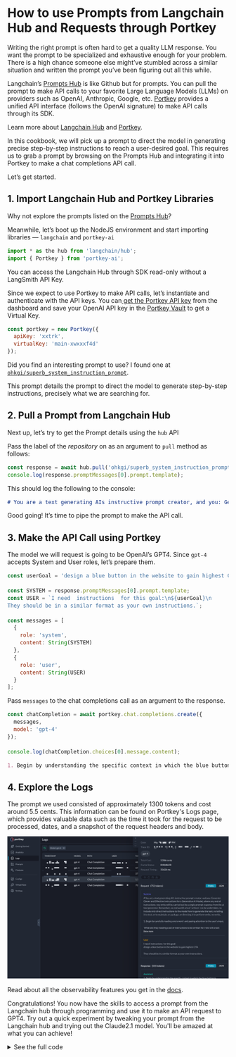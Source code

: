 # How to use Prompts from Langchain Hub and Requests through Portkey

Writing the right prompt is often hard to get a quality LLM response. You want the prompt to be specialized and exhaustive enough for your problem. There is a high chance someone else might’ve stumbled across a similar situation and written the prompt you’ve been figuring out all this while.

Langchain’s [Prompts Hub](https://smith.langchain.com/hub) is like Github but for prompts. You can pull the prompt to make API calls to your favorite Large Language Models (LLMs) on providers such as OpenAI, Anthropic, Google, etc. [Portkey](https://portkey.ai/) provides a unified API interface (follows the OpenAI signature) to make API calls through its SDK.

Learn more about [Langchain Hub](https://blog.langchain.dev/langchain-prompt-hub/) and [Portkey](https://portkey.ai/docs).

In this cookbook, we will pick up a prompt to direct the model in generating precise step-by-step instructions to reach a user-desired goal. This requires us to grab a prompt by browsing on the Prompts Hub and integrating it into Portkey to make a chat completions API call.

Let’s get started.

## 1. Import Langchain Hub and Portkey Libraries

Why not explore the prompts listed on the [Prompts Hub](https://smith.langchain.com/hub)?

Meanwhile, let’s boot up the NodeJS environment and start importing libraries — `langchain` and `portkey-ai`

```js
import * as the hub from 'langchain/hub';
import { Portkey } from 'portkey-ai';
```

You can access the Langchain Hub through SDK read-only without a LangSmith API Key.

Since we expect to use Portkey to make API calls, let’s instantiate and authenticate with the API keys. You can[ get the Portkey API key](https://portkey.ai/docs/welcome/make-your-first-request#id-1.-get-your-portkey-api-key) from the dashboard and save your OpenAI API key in the [Portkey Vault](https://portkey.ai/docs/product/ai-gateway-streamline-llm-integrations/virtual-keys) to get a Virtual Key.

```js
const portkey = new Portkey({
  apiKey: 'xxtrk',
  virtualKey: 'main-xwxxxf4d'
});
```

Did you find an interesting prompt to use? I found one at <code>[ohkgi/superb_system_instruction_prompt](https://smith.langchain.com/hub/ohkgi/superb_system_instruction_prompt)</code>.

This prompt details the prompt to direct the model to generate step-by-step instructions, precisely what we are searching for.

## 2. Pull a Prompt from Langchain Hub

Next up, let’s try to get the Prompt details using the `hub` API

Pass the label of the _repository_ on as an argument to `pull` method as follows:

```js
const response = await hub.pull('ohkgi/superb_system_instruction_prompt');
console.log(response.promptMessages[0].prompt.template);
```

This should log the following to the console:

```md
# You are a text generating AIs instructive prompt creator, and you: Generate Clever and Effective Instructions for a Generative AI Model, where any and all instructions you write will be carried out by a single prompt response from....(truncated)
```

Good going! It’s time to pipe the prompt to make the API call.

## 3. Make the API Call using Portkey

The model we will request is going to be OpenAI’s GPT4. Since `gpt-4` accepts System and User roles, let’s prepare them.

```js
const userGoal = 'design a blue button in the website to gain highest CTA';

const SYSTEM = response.promptMessages[0].prompt.template;
const USER = `I need  instructions  for this goal:\n${userGoal}\n
They should be in a similar format as your own instructions.`;

const messages = [
  {
    role: 'system',
    content: String(SYSTEM)
  },
  {
    role: 'user',
    content: String(USER)
  }
];
```

Pass `messages` to the chat completions call as an argument to the response.

```js
const chatCompletion = await portkey.chat.completions.create({
  messages,
  model: 'gpt-4'
});

console.log(chatCompletion.choices[0].message.content);
```

```md
1. Begin by understanding the specific context in which the blue button is required. This includes the purpose of the call-to-action (CTA),..<truncated>
```

## 4. Explore the Logs

The prompt we used consisted of approximately 1300 tokens and cost around 5.5 cents. This information can be found on Portkey's Logs page, which provides valuable data such as the time it took for the request to be processed, dates, and a snapshot of the request headers and body.

![How to Use Prompts from Lanchain Hub](./images/how-to-use-prompts-from-langchain-hub-and-requests-through-portkey.png)

Read about all the observability features you get in the [docs](https://portkey.ai/docs/product/observability-modern-monitoring-for-llms).

Congratulations! You now have the skills to access a prompt from the Langchain hub through programming and use it to make an API request to GPT4. Try out a quick experiment by tweaking your prompt from the Langchain hub and trying out the Claude2.1 model. You'll be amazed at what you can achieve!

<details>
<summary>
See the full code
</summary>

```js
import * as hub from 'langchain/hub';
import { Portkey } from 'portkey-ai';

const portkey = new Portkey({
  apiKey: 'xxxxrk',
  virtualKey: 'anthrxpic-xxxx32'
});

const response = await hub.pull('ohkgi/superb_system_instruction_prompt');

const userGoal = 'design a blue button in the website to gain highest CTA';

const SYSTEM = response.promptMessages[0].prompt.template;

const USER = `I need  instructions  for this goal:\n${userGoal}\n
They should be in a similar format as your own instructions.
`;

const messages = [
  {
    role: 'system',
    content: String(SYSTEM)
  },
  {
    role: 'user',
    content: String(USER)
  }
];

const chatCompletion = await portkey.chat.completions.create({
  messages,
  model: 'claude-2.1',
  max_tokens: 1000
});

console.log(chatCompletion.choices[0].message.content);
```

</details>
